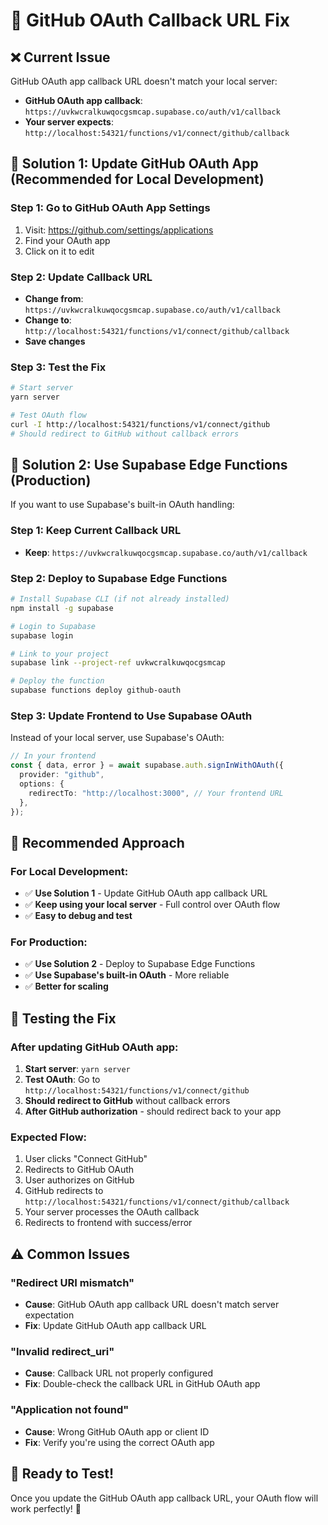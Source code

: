 # 🔧 GitHub OAuth Callback URL Fix

## ❌ **Current Issue**

GitHub OAuth app callback URL doesn't match your local server:

- **GitHub OAuth app callback**: `https://uvkwcralkuwqocgsmcap.supabase.co/auth/v1/callback`
- **Your server expects**: `http://localhost:54321/functions/v1/connect/github/callback`

## 🚀 **Solution 1: Update GitHub OAuth App (Recommended for Local Development)**

### **Step 1: Go to GitHub OAuth App Settings**

1. Visit: https://github.com/settings/applications
2. Find your OAuth app
3. Click on it to edit

### **Step 2: Update Callback URL**

- **Change from**: `https://uvkwcralkuwqocgsmcap.supabase.co/auth/v1/callback`
- **Change to**: `http://localhost:54321/functions/v1/connect/github/callback`
- **Save changes**

### **Step 3: Test the Fix**

```bash
# Start server
yarn server

# Test OAuth flow
curl -I http://localhost:54321/functions/v1/connect/github
# Should redirect to GitHub without callback errors
```

## 🚀 **Solution 2: Use Supabase Edge Functions (Production)**

If you want to use Supabase's built-in OAuth handling:

### **Step 1: Keep Current Callback URL**

- **Keep**: `https://uvkwcralkuwqocgsmcap.supabase.co/auth/v1/callback`

### **Step 2: Deploy to Supabase Edge Functions**

```bash
# Install Supabase CLI (if not already installed)
npm install -g supabase

# Login to Supabase
supabase login

# Link to your project
supabase link --project-ref uvkwcralkuwqocgsmcap

# Deploy the function
supabase functions deploy github-oauth
```

### **Step 3: Update Frontend to Use Supabase OAuth**

Instead of your local server, use Supabase's OAuth:

```typescript
// In your frontend
const { data, error } = await supabase.auth.signInWithOAuth({
  provider: "github",
  options: {
    redirectTo: "http://localhost:3000", // Your frontend URL
  },
});
```

## 🎯 **Recommended Approach**

### **For Local Development:**

- ✅ **Use Solution 1** - Update GitHub OAuth app callback URL
- ✅ **Keep using your local server** - Full control over OAuth flow
- ✅ **Easy to debug and test**

### **For Production:**

- ✅ **Use Solution 2** - Deploy to Supabase Edge Functions
- ✅ **Use Supabase's built-in OAuth** - More reliable
- ✅ **Better for scaling**

## 🧪 **Testing the Fix**

### **After updating GitHub OAuth app:**

1. **Start server**: `yarn server`
2. **Test OAuth**: Go to `http://localhost:54321/functions/v1/connect/github`
3. **Should redirect to GitHub** without callback errors
4. **After GitHub authorization** - should redirect back to your app

### **Expected Flow:**

1. User clicks "Connect GitHub"
2. Redirects to GitHub OAuth
3. User authorizes on GitHub
4. GitHub redirects to `http://localhost:54321/functions/v1/connect/github/callback`
5. Your server processes the OAuth callback
6. Redirects to frontend with success/error

## ⚠️ **Common Issues**

### **"Redirect URI mismatch"**

- **Cause**: GitHub OAuth app callback URL doesn't match server expectation
- **Fix**: Update GitHub OAuth app callback URL

### **"Invalid redirect_uri"**

- **Cause**: Callback URL not properly configured
- **Fix**: Double-check the callback URL in GitHub OAuth app

### **"Application not found"**

- **Cause**: Wrong GitHub OAuth app or client ID
- **Fix**: Verify you're using the correct OAuth app

## 🎉 **Ready to Test!**

Once you update the GitHub OAuth app callback URL, your OAuth flow will work perfectly! 🚀
